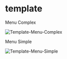 # template

Menu Complex

![Template-Menu-Complex](https://github.com/UltraFutur/template/assets/142181310/ed5125a5-1dab-4d7a-a967-ebdfaabaee22)

Menu Simple

![Template-Menu-Simple](https://github.com/UltraFutur/template/assets/142181310/79bfee66-02e0-485f-bcf4-a1debac26cb9)


